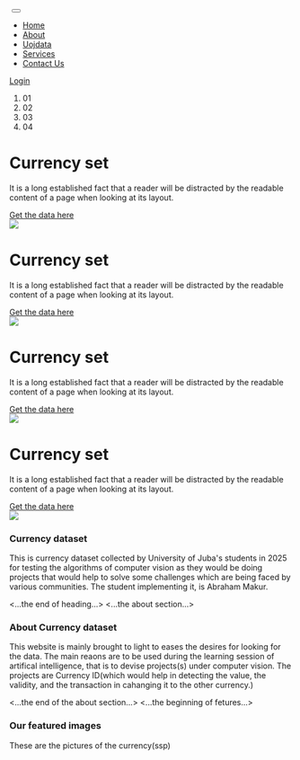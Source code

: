 <html>
  <head><title>Uoj Dataset</title></head>
  <body>
       <div class="header_section">
         <div class="container">
               <a class="navbar-brand"href="index.html"><img src=""></a>
               <button class="navbar-toggler" type="button" data-toggle="collapse" data-target="#navbarSupportedContent" aria-controls="navbarSupportedContent" aria-expanded="false" aria-label="Toggle navigation">
               <span class="navbar-toggler-icon"></span>
               </button>
               <div class="collapse navbar-collapse" id="navbarSupportedContent">
                  <ul class="navbar-nav ml-auto">
                     <li class="nav-item active">
                        <a class="nav-link" href="index.html">Home</a>
                     </li>
                     <li class="nav-item">
                        <a class="nav-link" href="about.html">About</a>
                     </li>
                     <li class="nav-item">
                        <a class="nav-link" href="uojdataset.html">Uojdata</a>
                     </li>
                     <li class="nav-item">
                        <a class="nav-link" href="services.html">Services</a>
                     </li>
                     <li class="nav-item">
                        <a class="nav-link" href="contact.html">Contact Us</a>
                     </li>
                  </ul>
                  <form class="form-inline my-2 my-lg-0">
                     <div class="login_bt"><a href="#">Login <span style="color: #401e91;"><i class="fa fa-user" aria-hidden="true"></i></span></a></div>
                     <div class="fa fa-search form-control-feedback"></div>
                  </form>
               </div>
            </nav>
         </div>

  <div class="banner_section layout_padding">
            <div class="container">
               <div id="carouselExampleIndicators" class="carousel slide" data-ride="carousel">
                  <ol class="carousel-indicators">
                     <li data-target="#carouselExampleIndicators" data-slide-to="0" class="active">01</li>
                     <li data-target="#carouselExampleIndicators" data-slide-to="1">02</li>
                     <li data-target="#carouselExampleIndicators" data-slide-to="2">03</li>
                     <li data-target="#carouselExampleIndicators" data-slide-to="3">04</li>
                  </ol>
                  <div class="carousel-inner">
                     <div class="carousel-item active">
                        <div class="row">
                           <div class="col-sm-6">
                              <h1 class="banner_taital">Currency set</h1>
                              <p class="banner_text">It is a long established fact that a reader will be distracted by the readable content of a page when looking at its layout.</p>
                              <div class="started_text"><a href="#">Get the data here</a></div>
                           </div>
                           <div class="col-sm-6">
                              <div class="banner_img"><img src="img/images/currencies.png"></div>
                           </div>
                        </div>
                     </div>
                     <div class="carousel-item">
                        <div class="row">
                           <div class="col-sm-6">
                              <h1 class="banner_taital">Currency set</h1>
                              <p class="banner_text">It is a long established fact that a reader will be distracted by the readable content of a page when looking at its layout.</p>
                              <div class="started_text"><a href="#">Get the data here</a></div>
                           </div>
                           <div class="col-sm-6">
                              <div class="banner_img"><img src="img/images/currencies.png"></div>
                           </div>
                        </div>
                     </div>
                     <div class="carousel-item">
                        <div class="row">
                           <div class="col-sm-6">
                              <h1 class="banner_taital">Currency set</h1>
                              <p class="banner_text">It is a long established fact that a reader will be distracted by the readable content of a page when looking at its layout.</p>
                              <div class="started_text"><a href="#">Get the data here</a></div>
                           </div>
                           <div class="col-sm-6">
                              <div class="banner_img"><img src="img/images/currencies.png"></div>
                           </div>
                        </div>
                     </div>
                     <div class="carousel-item">
                        <div class="row">
                           <div class="col-sm-6">
                              <h1 class="banner_taital">Currency set</h1>
                              <p class="banner_text">It is a long established fact that a reader will be distracted by the readable content of a page when looking at its layout.</p>
                              <div class="started_text"><a href="#">Get the data here</a></div>
                           </div>
                           <div class="col-sm-6">
                              <div class="banner_img"><img src="img/images/currencies.png"></div>
                           </div>
                        </div>
                     </div>
                  </div>
               </div>
            </div>
         </div>
   <h3>Currency dataset</h3>
    
   <p>This is currency dataset collected by University of Juba's students in 2025 for testing the algorithms of computer vision as they would be doing projects that would help to solve some challenges which are being faced by various communities. 
The student implementing it, is Abraham Makur.</p>
   <div class action ="row">
     
   </div>
     <...the end of heading...>
    <...the about section...>
    <h3>About Currency dataset</h3>
      <p>This website is mainly brought to light to eases the desires for looking for the data.
      The main reaons are to be used during the learning session of artifical intelligence, that is to devise projects(s) under computer vision.
      The projects are Currency ID(which would help in detecting the value, the validity, and the transaction in cahanging it to the other currency.)
      </p>
        <...the end of the about section...>
        <...the beginning of fetures...>
          <h3>Our featured images</h3>
          <p>These are the pictures of the currency(ssp)</p>
          <img src="">
  </body>
</html>
